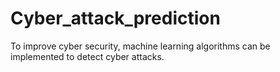 # Cyber_attack_prediction
To improve cyber security, machine learning algorithms can be implemented to detect cyber attacks.
